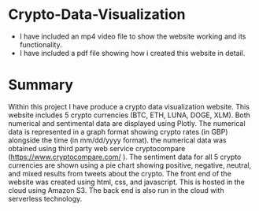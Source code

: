 # Crypto-Data-Visualization

- I have included an mp4 video file to show the website working and its functionality.
- I have included a pdf file showing how i created this website in detail.

# Summary

Within this project I have produce a crypto data visualization website. This website includes 5 crypto currencies (BTC, ETH, LUNA, DOGE, XLM). Both numerical and sentimental data are displayed using Plotly. The numerical data is represented in a graph format showing crypto rates (in GBP) alongside the time (in mm/dd/yyyy format). the numerical data was obtained using third party web service cryptocompare (https://www.cryptocompare.com/ ). The sentiment data for all 5 crypto currencies are shown using a pie chart showing positive, negative, neutral, and mixed results from tweets about the crypto. The front end of the website was created using html, css, and javascript. This is hosted in the cloud using Amazon S3. The back end is also run in the cloud with serverless technology.
